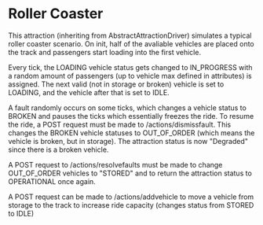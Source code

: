 # Roller Coaster
This attraction (inheriting from AbstractAttractionDriver) simulates a typical roller coaster scenario. On init, half of the avaliable vehicles are placed onto the track and passengers start loading into the first vehicle.

Every tick, the LOADING vehicle status gets changed to IN_PROGRESS with a random amount of passengers (up to vehicle max defined in attributes) is assigned. The next valid (not in storage or broken) vehicle is set to LOADING, and the vehicle after that is set to IDLE. 

A fault randomly occurs on some ticks, which changes a vehicle status to BROKEN and pauses the ticks which essentially freezes the ride. To resume the ride, a POST request must be made to /actions/dismissfault. This changes the BROKEN vehicle statuses to OUT_OF_ORDER (which means the vehicle is broken, but in storage). The attraction status is now "Degraded" since there is a broken vehicle.

A POST request to /actions/resolvefaults must be made to change OUT_OF_ORDER vehicles to "STORED" and to return the attraction status to OPERATIONAL once again.

A POST request can be made to /actions/addvehicle to move a vehicle from storage to the track to increase ride capacity (changes status from STORED to IDLE)